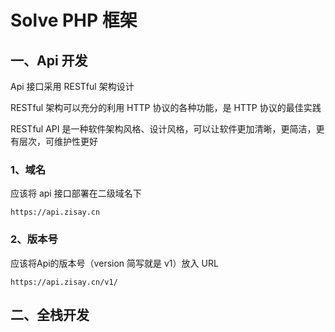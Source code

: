 # Solve PHP 框架

## 一、Api 开发

Api 接口采用 RESTful 架构设计

RESTful 架构可以充分的利用 HTTP 协议的各种功能，是 HTTP 协议的最佳实践

RESTful API 是一种软件架构风格、设计风格，可以让软件更加清晰，更简洁，更有层次，可维护性更好

### 1、域名

应该将 api 接口部署在二级域名下

```
https://api.zisay.cn
```

### 2、版本号

应该将Api的版本号（version 简写就是  v1）放入 URL

```
https://api.zisay.cn/v1/
```



## 二、全栈开发

